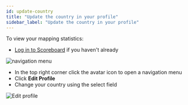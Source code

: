 ```yaml
---
id: update-country
title: "Update the country in your profile"
sidebar_label: "Update the country in your profile"
---
```


To view your mapping statistics:

- [Log in to Scoreboard]({{appURL}}/auth/openstreetmap) if you haven't already
  
![navigation menu](/docs/img/nav-menu.png)

- In the top right corner click the avatar icon to open a navigation menu
- Click **Edit Profile**
- Change your country using the select field

![Edit profile](/docs/img/edit-profile.png)
